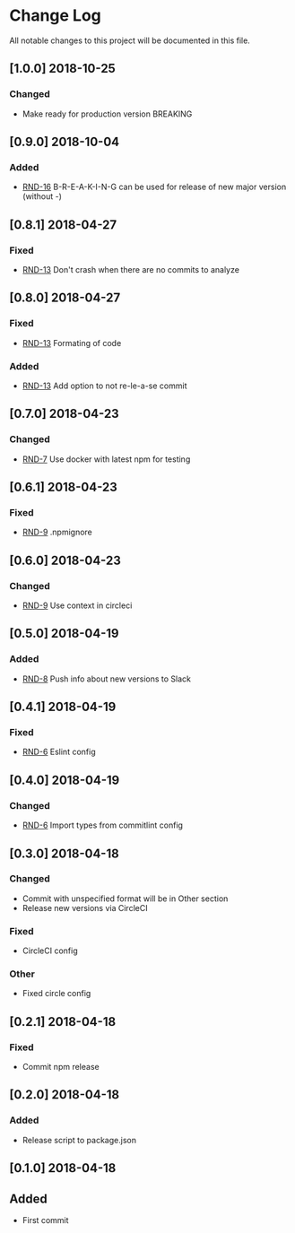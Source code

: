 # Change Log
All notable changes to this project will be documented in this file.

## [1.0.0] 2018-10-25
### Changed
- Make ready for production version BREAKING

## [0.9.0] 2018-10-04
### Added
- [RND-16](https://socifi.atlassian.net/browse/RND-16) B-R-E-A-K-I-N-G can be used for release of new major version (without -)

## [0.8.1] 2018-04-27
### Fixed
- [RND-13](https://socifi.atlassian.net/browse/RND-13) Don't crash when there are no commits to analyze

## [0.8.0] 2018-04-27
### Fixed
- [RND-13](https://socifi.atlassian.net/browse/RND-13) Formating of code

### Added
- [RND-13](https://socifi.atlassian.net/browse/RND-13) Add option to not re-le-a-se commit

## [0.7.0] 2018-04-23
### Changed
- [RND-7](https://socifi.atlassian.net/browse/RND-7) Use docker with latest npm for testing

## [0.6.1] 2018-04-23
### Fixed
- [RND-9](https://socifi.atlassian.net/browse/RND-9) .npmignore

## [0.6.0] 2018-04-23
### Changed
- [RND-9](https://socifi.atlassian.net/browse/RND-9) Use context in circleci

## [0.5.0] 2018-04-19
### Added
- [RND-8](https://socifi.atlassian.net/browse/RND-8) Push info about new versions to Slack

## [0.4.1] 2018-04-19
### Fixed
- [RND-6](https://socifi.atlassian.net/browse/RND-6) Eslint config

## [0.4.0] 2018-04-19
### Changed
- [RND-6](https://socifi.atlassian.net/browse/RND-6) Import types from commitlint config

## [0.3.0] 2018-04-18
### Changed
- Commit with unspecified format will be in Other section
- Release new versions via CircleCI

### Fixed
- CircleCI config

### Other
- Fixed circle config

## [0.2.1] 2018-04-18
### Fixed
- Commit npm release

## [0.2.0] 2018-04-18
### Added
- Release script to package.json

## [0.1.0] 2018-04-18
## Added
- First commit
